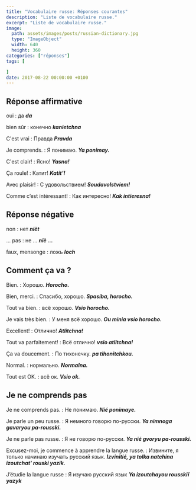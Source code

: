 ```yaml
---
title: "Vocabulaire russe: Réponses courantes"
description: "Liste de vocabulaire russe."
excerpt: "Liste de vocabulaire russe."
image:
  path: assets/images/posts/russian-dictionary.jpg
  type: "ImageObject"
  width: 640
  height: 360
categories: ["réponses"]
tags: [

]
date: 2017-08-22 00:00:00 +0100
---
```


## Réponse affirmative

oui
: да
*__da__*

bien sûr
: конечно
*__kanietchna__*

C'est vrai
: Правда
*__Pravda__*

Je comprends.
: Я понимаю.
*__Ya ponimay.__*

C'est clair!
: Ясно!
*__Yasna!__*

Ça roule!
: Катит!
*__Katit'!__*

Avec plaisir!
: C удовольствием!
*__Soudavolstviem!__*

Comme c’est intéressant!
: Как интересно!
*__Kak intieresna!__*


## Réponse négative

non
: нет
*__nièt__*

... pas
: не ...
*__niè ...__*

faux, mensonge
: ложь
*__loch__*


## Comment ça va ?

Bien.
: Хорошо.
*__Horocho.__*

Bien, merci.
: Спасибо, хорошо.
*__Spasiba, horocho.__*

Tout va bien.
: всё хорошо.
*__Vsio horocho.__*

Je vais très bien.
: У меня всё хорошо.
*__Ou minia vsio horocho.__*

Excellent!
: Отлично!
*__Atlitchna!__*

Tout va parfaitement!
: Всё отлично!
*__vsio atlitchna!__*

Ça va doucement.
: По тихонечку.
*__pa tihonitchkou.__*

Normal.
: нормально.
*__Normalna.__*

Tout est OK.
: всё ок.
*__Vsio ok.__*


## Je ne comprends pas

Je ne comprends pas.
: Не понимаю.
*__Nié ponimaye.__*

Je parle un peu russe.
: Я немного говорю по-русски.
*__Ya nimnoga gavaryou pa-rousski.__*

Je ne parle pas russe.
: Я не говорю по-русски.
*__Ya nié gvoryu pa-rousski.__*

Excusez-moi, je commence à apprendre la langue russe.
: Извините, я только начинаю изучать русский язык.
*__Izvinitié, ya tolka natchina izoutchat' rouski yazik.__*

J’étudie la langue russe
: Я изучаю русский язык
*__Ya izoutchayou rousskiï yazyk__*
